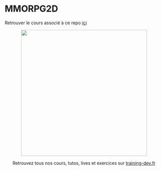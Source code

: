# MMORPG2D

Retrouver le cours associé à ce repo <a href="https://www.training-dev.fr/Cours/Les-bases-d-un-MMORPG-avec-canvas-et-javascript" target="blank">ici</a>

<p align="center">
	<a href="https://www.training-dev.fr" target="blank">
  <img width="400" src="https://user-images.githubusercontent.com/75472004/135489506-7739b723-4e48-4439-a4e3-9932ee269aed.png">
	</a>
</p>
<p align="center">
  Retrouvez tous nos cours, tutos, lives et exercices sur <a href="https://www.training-dev.fr" target="blank">training-dev.fr</a>
</p>

